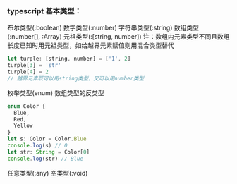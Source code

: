 ### typescript 基本类型：

布尔类型(:boolean)
数字类型(:number)
字符串类型(:string)
数组类型(:number[], :Array<number>)
元祖类型(:[string, number]) 注：数组内元素类型不同且数组长度已知时用元祖类型，如给越界元素赋值则用混合类型替代

```javascript
let turple: [string, number] = ['1', 2]
turple[3] = 'str'
turple[4] = 2
// 越界元素既可以用string类型，又可以用number类型
```

枚举类型(enum)
数组类型的反类型

```javascript
enum Color {
  Blue,
  Red,
  Yellow
}
let s: Color = Color.Blue
console.log(s) // 0
let str: String = Color[0]
console.log(str) // Blue
```

任意类型(:any)
空类型(:void)
